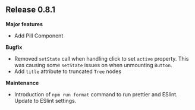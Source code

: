 ## Release 0.8.1

**Major features**

* Add Pill Component

**Bugfix**

* Removed `setState` call when handling click to set `active` property. This was causing some `setState` issues on when unmounting `Button`.
* Add `title` attribute to truncated `Tree` nodes

**Maintenance**

* Introduction of `npm run format` command to run prettier and ESlint. Update to ESlint settings.